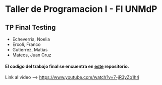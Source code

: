 # Taller de Programacion I - FI UNMdP

## TP Final Testing

* Echeverria, Noelia
* Ercoli, Franco
* Gutierrez, Matias
* Mateos, Juan Cruz

#### El codigo del trabajo final se encuentra en [este](https://github.com/NoeliaEch/TestJava) repositorio.
Link al video --> https://www.youtube.com/watch?v=7-jR3yZo1h4
